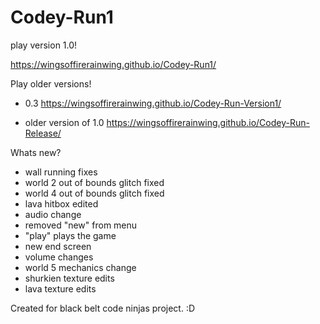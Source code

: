 # Codey-Run1
play version 1.0!

https://wingsoffirerainwing.github.io/Codey-Run1/



Play older versions!

* 0.3 https://wingsoffirerainwing.github.io/Codey-Run-Version1/

* older version of 1.0 https://wingsoffirerainwing.github.io/Codey-Run-Release/



Whats new?
* wall running fixes
* world 2 out of bounds glitch fixed
* world 4 out of bounds glitch fixed
* lava hitbox edited
* audio change
* removed "new" from menu
* "play" plays the game
* new end screen
* volume changes
* world 5 mechanics change
* shurkien texture edits
* lava texture edits



Created for black belt code ninjas project. :D
